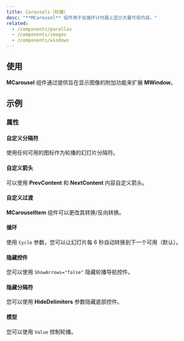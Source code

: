 ```yaml
---
title: Carousels（轮播）
desc: "**MCarousel** 组件用于在循环计时器上显示大量可视内容。"
related:
  - /components/parallax
  - /components/images
  - /components/windows
---
```


## 使用

**MCarousel** 组件通过提供旨在显示图像的附加功能来扩展 **MWindow**。

<carousels-usage></carousels-usage>

## 示例

### 属性

#### 自定义分隔符

使用任何可用的图标作为轮播的幻灯片分隔符。

<masa-example file="Examples.carousels.CustomDelimiters"></masa-example>

#### 自定义箭头

可以使用 **PrevContent** 和 **NextContent** 内容自定义箭头。

<masa-example file="Examples.carousels.CustomizedArrows"></masa-example>

#### 自定义过渡

**MCarouselItem** 组件可以更改其转换/反向转换。

<masa-example file="Examples.carousels.CustomTransition"></masa-example>

#### 循环

使用 `Cycle` 参数，您可以让幻灯片每 6 秒自动转换到下一个可用（默认）。

<masa-example file="Examples.carousels.Cycle"></masa-example>

#### 隐藏控件

您可以使用 `ShowArrows="false"` 隐藏轮播导航控件。

<masa-example file="Examples.carousels.HideControls"></masa-example>

#### 隐藏分隔符

您可以使用 **HideDelimiters** 参数隐藏底部控件。

<masa-example file="Examples.carousels.HideDelimiters"></masa-example>

#### 模型

您可以使用 `Value` 控制轮播。

<masa-example file="Examples.carousels.Model"></masa-example>
